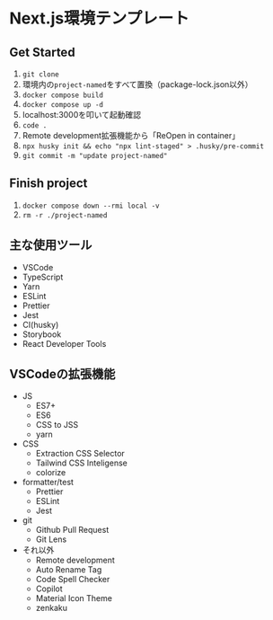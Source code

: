 # Next.js環境テンプレート

## Get Started

1. `git clone`
2. 環境内の`project-named`をすべて置換（package-lock.json以外）
3. `docker compose build`
4. `docker compose up -d`
5. localhost:3000を叩いて起動確認
6. `code .`
7. Remote development拡張機能から「ReOpen in container」
8. `npx husky init && echo "npx lint-staged" > .husky/pre-commit`
9. `git commit -m "update project-named"`

## Finish project

1. `docker compose down --rmi local -v`
2. `rm -r ./project-named`

## 主な使用ツール

- VSCode
- TypeScript
- Yarn
- ESLint
- Prettier
- Jest
- CI(husky)
- Storybook
- React Developer Tools

## VSCodeの拡張機能

- JS
  - ES7+
  - ES6
  - CSS to JSS
  - yarn
- CSS
  - Extraction CSS Selector
  - Tailwind CSS Inteligense  
  - colorize
- formatter/test
  - Prettier
  - ESLint
  - Jest
- git
  - Github Pull Request
  - Git Lens
- それ以外
  - Remote development
  - Auto Rename Tag
  - Code Spell Checker
  - Copilot
  - Material Icon Theme
  - zenkaku
